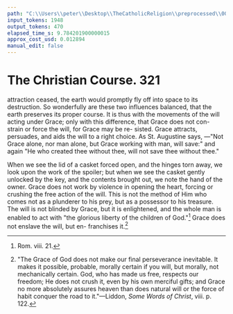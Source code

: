 ```yaml
---
path: "C:\\Users\\peter\\Desktop\\TheCatholicReligion\\preprocessed\\00340.jpg"
input_tokens: 1948
output_tokens: 470
elapsed_time_s: 9.784201900000015
approx_cost_usd: 0.012894
manual_edit: false
---
```

# The Christian Course. 321

attraction ceased, the earth would promptly fly
off into space to its destruction. So wonderfully
are these two influences balanced, that the earth
preserves its proper course. It is thus with the
movements of the will acting under Grace; only
with this difference, that Grace does not con-
strain or force the will, for Grace may be re-
sisted. Grace attracts, persuades, and aids the
will to a right choice. As St. Augustine says,
—"Not Grace alone, nor man alone, but Grace
working with man, will save:" and again "He
who created thee without thee, will not save
thee without thee."

When we see the lid of a casket forced open,
and the hinges torn away, we look upon the
work of the spoiler; but when we see the casket
gently unlocked by the key, and the contents
brought out, we note the hand of the owner.
Grace does not work by violence in opening
the heart, forcing or crushing the free action
of the will. This is not the method of Him
who comes not as a plunderer to his prey,
but as a possessor to his treasure. The will
is not blinded by Grace, but it is enlightened,
and the whole man is enabled to act with
"the glorious liberty of the children of God."[^1]
Grace does not enslave the will, but en-
franchises it.[^2]

[^1]: Rom. viii. 21.
[^2]: "The Grace of God does not make our final perseverance
inevitable. It makes it possible, probable, morally certain
if you will, but morally, not mechanically certain. God,
who has made us free, respects our freedom; He does not
crush it, even by his own merciful gifts; and Grace no more
absolutely assures heaven than does natural will or the force
of habit conquer the road to it."—Liddon, *Some Words of
Christ*, viii. p. 122.